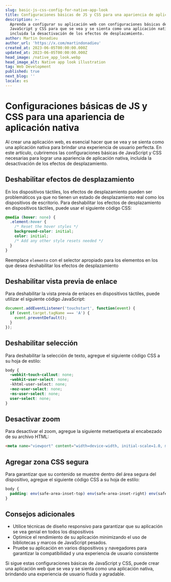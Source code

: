 ```yaml
---
slug: basic-js-css-config-for-native-app-look
title: Configuraciones básicas de JS y CSS para una apariencia de aplicación nativa
description: >-
  Aprenda a configurar su aplicación web con configuraciones básicas de
  JavaScript y CSS para que se vea y se sienta como una aplicación nativa,
  incluida la desactivación de los efectos de desplazamiento.
author: Martin Donadieu
author_url: 'https://x.com/martindonadieu'
created_at: 2023-06-05T00:00:00.000Z
updated_at: 2023-06-05T00:00:00.000Z
head_image: /native_app_look.webp
head_image_alt: Native app look illustration
tag: Web Development
published: true
next_blog: ''
locale: es
---
```


# Configuraciones básicas de JS y CSS para una apariencia de aplicación nativa

Al crear una aplicación web, es esencial hacer que se vea y se sienta como una aplicación nativa para brindar una experiencia de usuario perfecta. En este artículo, cubriremos las configuraciones básicas de JavaScript y CSS necesarias para lograr una apariencia de aplicación nativa, incluida la desactivación de los efectos de desplazamiento.

## Deshabilitar efectos de desplazamiento

En los dispositivos táctiles, los efectos de desplazamiento pueden ser problemáticos ya que no tienen un estado de desplazamiento real como los dispositivos de escritorio. Para deshabilitar los efectos de desplazamiento en dispositivos táctiles, puede usar el siguiente código CSS:

```css
@media (hover: none) {
  .element:hover {
    /* Reset the hover styles */
    background-color: initial;
    color: initial;
    /* Add any other style resets needed */
  }
}
```

Reemplace `elemento` con el selector apropiado para los elementos en los que desea deshabilitar los efectos de desplazamiento

## Deshabilitar vista previa de enlace

Para deshabilitar la vista previa de enlaces en dispositivos táctiles, puede utilizar el siguiente código JavaScript:

```javascript
document.addEventListener('touchstart', function(event) {
  if (event.target.tagName === 'A') {
    event.preventDefault();
  }
});
```

## Deshabilitar selección

Para deshabilitar la selección de texto, agregue el siguiente código CSS a su hoja de estilo:

```css
body {
  -webkit-touch-callout: none;
  -webkit-user-select: none;
  -khtml-user-select: none;
  -moz-user-select: none;
  -ms-user-select: none;
  user-select: none;
}
```

## Desactivar zoom

Para desactivar el zoom, agregue la siguiente metaetiqueta al encabezado de su archivo HTML:

```html
<meta name="viewport" content="width=device-width, initial-scale=1.0, maximum-scale=1.0, user-scalable=no">
```

## Agregar zona CSS segura

Para garantizar que su contenido se muestre dentro del área segura del dispositivo, agregue el siguiente código CSS a su hoja de estilo:

```css
body {
  padding: env(safe-area-inset-top) env(safe-area-inset-right) env(safe-area-inset-bottom) env(safe-area-inset-left);
}
```

## Consejos adicionales

- Utilice técnicas de diseño responsivo para garantizar que su aplicación se vea genial en todos los dispositivos
- Optimice el rendimiento de su aplicación minimizando el uso de bibliotecas y marcos de JavaScript pesados.
- Pruebe su aplicación en varios dispositivos y navegadores para garantizar la compatibilidad y una experiencia de usuario consistente

Si sigue estas configuraciones básicas de JavaScript y CSS, puede crear una aplicación web que se vea y se sienta como una aplicación nativa, brindando una experiencia de usuario fluida y agradable.